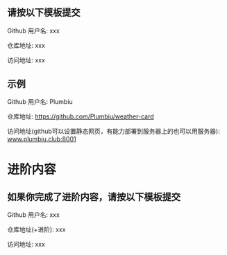 # 

## 请按以下模板提交

Github 用户名: xxx

仓库地址: xxx

访问地址: xxx

## 示例

Github 用户名: Plumbiu

仓库地址: https://github.com/Plumbiu/weather-card

访问地址(github可以设置静态网页，有能力部署到服务器上的也可以用服务器): www.plumbiu.club:8001

# 进阶内容

## 如果你完成了进阶内容，请按以下模板提交

Github 用户名: xxx

仓库地址(+进阶): xxx

访问地址: xxx